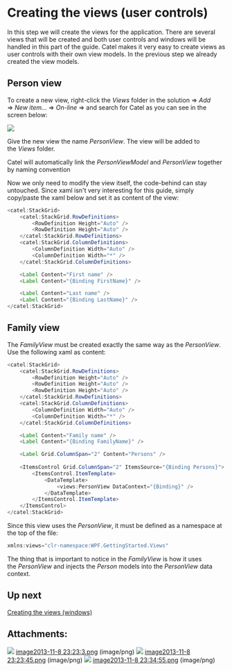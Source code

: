 # Creating the views (user controls)

In this step we will create the views for the application. There are several views that will be created and both user controls and windows will be handled in this part of the guide. Catel makes it very easy to create views as user controls with their own view models. In the previous step we already created the view models.

## Person view

To create a new view, right-click the *Views* folder in the solution =\> *Add* =\> *New item...* =\> *On-line* =\> and search for Catel as you can see in the screen below:

![](attachments/15630358/16318473.png)

Give the new view the name *PersonView*. The view will be added to the *Views* folder.

Catel will automatically link the *PersonViewModel* and *PersonView* together by naming convention

Now we only need to modify the view itself, the code-behind can stay untouched. Since xaml isn't very interesting for this guide, simply copy/paste the xaml below and set it as content of the view:

``` {.java data-syntaxhighlighter-params="brush: java; gutter: false; theme: Confluence" data-theme="Confluence" style="brush: java; gutter: false; theme: Confluence"}
<catel:StackGrid>
    <catel:StackGrid.RowDefinitions>
        <RowDefinition Height="Auto" />
        <RowDefinition Height="Auto" />
    </catel:StackGrid.RowDefinitions>
    <catel:StackGrid.ColumnDefinitions>
        <ColumnDefinition Width="Auto" />
        <ColumnDefinition Width="*" />
    </catel:StackGrid.ColumnDefinitions>

    <Label Content="First name" />
    <Label Content="{Binding FirstName}" />

    <Label Content="Last name" />
    <Label Content="{Binding LastName}" />
</catel:StackGrid>
```

## Family view

The *FamilyView* must be created exactly the same way as the *PersonView*. Use the following xaml as content:

``` {.java data-syntaxhighlighter-params="brush: java; gutter: false; theme: Confluence" data-theme="Confluence" style="brush: java; gutter: false; theme: Confluence"}
<catel:StackGrid>
    <catel:StackGrid.RowDefinitions>
        <RowDefinition Height="Auto" />
        <RowDefinition Height="Auto" />
        <RowDefinition Height="Auto" />
    </catel:StackGrid.RowDefinitions>
    <catel:StackGrid.ColumnDefinitions>
        <ColumnDefinition Width="Auto" />
        <ColumnDefinition Width="*" />
    </catel:StackGrid.ColumnDefinitions>

    <Label Content="Family name" />
    <Label Content="{Binding FamilyName}" />

    <Label Grid.ColumnSpan="2" Content="Persons" />
        
    <ItemsControl Grid.ColumnSpan="2" ItemsSource="{Binding Persons}">
        <ItemsControl.ItemTemplate>
            <DataTemplate>
                <views:PersonView DataContext="{Binding}" />
            </DataTemplate>
        </ItemsControl.ItemTemplate>
    </ItemsControl>
</catel:StackGrid>
```

Since this view uses the *PersonView*, it must be defined as a namespace at the top of the file:

``` {.java data-syntaxhighlighter-params="brush: java; gutter: false; theme: Confluence" data-theme="Confluence" style="brush: java; gutter: false; theme: Confluence"}
xmlns:views="clr-namespace:WPF.GettingStarted.Views"
```

The thing that is important to notice in the *FamilyView* is how it uses the *PersonView* and injects the *Person* models into the *PersonView* data context.

## Up next

[Creating the views (windows)](./creating-the-windows.md)

## Attachments:

![](images/icons/bullet_blue.gif) [image2013-11-8 23:23:3.png](attachments/15630358/16318472.png) (image/png)
 ![](images/icons/bullet_blue.gif) [image2013-11-8 23:23:45.png](attachments/15630358/16318473.png) (image/png)
 ![](images/icons/bullet_blue.gif) [image2013-11-8 23:34:55.png](attachments/15630358/16318474.png) (image/png)

